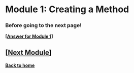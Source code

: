 # Module 1: Creating a Method


### Before going to the next page!


**\[[Answer for Module 1](./module1_answer.md)\]**

## \[[Next Module](./module2.md)\]

#### [Back to home](../index.md)

